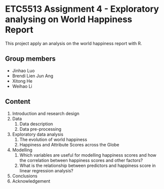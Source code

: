 # ETC5513 Assignment 4 - Exploratory analysing on World Happiness Report

This project apply an analysis on the world happiness report with R. 

## Group members
- Jinhao Luo
- Brendi Lien Jun Ang
- Xitong He
- Weihao Li

## Content


1. Introduction and research design
2. Data 
    1. Data description 
    2. Data pre-processing 
3. Exploratory data analysis 
    1. The evolution of world happiness
    2. Happiness and Attribute Scores across the Globe 
4. Modelling
    1. Which variables are useful for modelling happiness scores and how the correlation between happiness scores and other factors? 
    2. What is the relationship between predictors and happiness score in linear regression analysis? 
5. Conclusions 
6. Acknowledgement 
